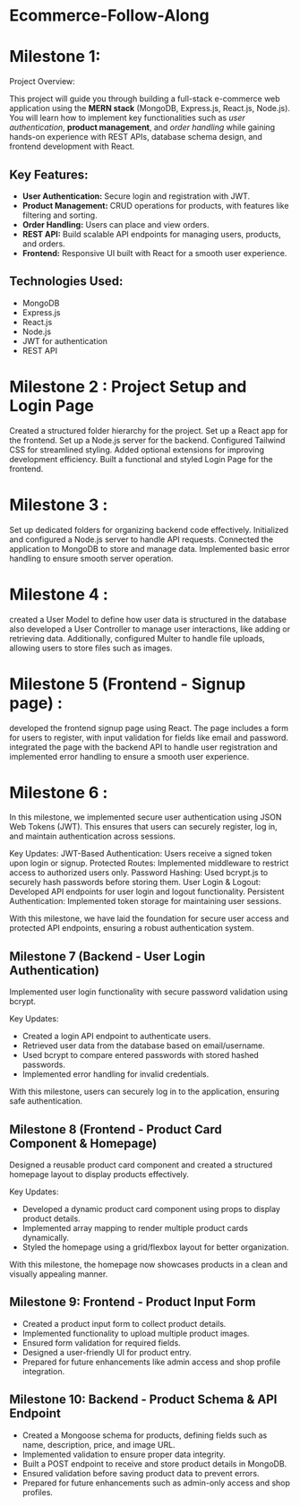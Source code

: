 # Ecommerce-Follow-Along
# Milestone 1:
Project Overview:

This project will guide you through building a full-stack e-commerce web application using the **MERN stack** (MongoDB, Express.js, React.js, Node.js). You will learn how to implement key functionalities such as *user authentication*, **product management**, and *order handling* while gaining hands-on experience with REST APIs, database schema design, and frontend development with React.

## Key Features:

- **User Authentication:** Secure login and registration with JWT.
- **Product Management:** CRUD operations for products, with features like filtering and sorting.
- **Order Handling:** Users can place and view orders.
- **REST API:** Build scalable API endpoints for managing users, products, and orders.
- **Frontend:** Responsive UI built with React for a smooth user experience.

## Technologies Used:

- MongoDB
- Express.js
- React.js
- Node.js
- JWT for authentication
- REST API
# Milestone 2 : Project Setup and Login Page
Created a structured folder hierarchy for the project. Set up a React app for the frontend. Set up a Node.js server for the backend. Configured Tailwind CSS for streamlined styling. Added optional extensions for improving development efficiency. Built a functional and styled Login Page for the frontend.

# Milestone 3 :
Set up dedicated folders for organizing backend code effectively. Initialized and configured a Node.js server to handle API requests. Connected the application to MongoDB to store and manage data. Implemented basic error handling to ensure smooth server operation.

# Milestone 4 :
created a User Model to define how user data is structured in the database also developed a User Controller to manage user interactions, like adding or retrieving data. Additionally, configured Multer to handle file uploads, allowing users to store files such as images.

# Milestone 5 (Frontend - Signup page) :
developed the frontend signup page using React. The page includes a form for users to register, with input validation for fields like email and password. integrated the page with the backend API to handle user registration and implemented error handling to ensure a smooth user experience.

# Milestone 6 :
In this milestone, we implemented secure user authentication using JSON Web Tokens (JWT). This ensures that users can securely register, log in, and maintain authentication across sessions.

Key Updates:
 JWT-Based Authentication: Users receive a signed token upon login or signup.
 Protected Routes: Implemented middleware to restrict access to authorized users only.
 Password Hashing: Used bcrypt.js to securely hash passwords before storing them.
 User Login & Logout: Developed API endpoints for user login and logout functionality.
 Persistent Authentication: Implemented token storage for maintaining user sessions.

With this milestone, we have laid the foundation for secure user access and protected API endpoints, ensuring a robust authentication system.

## Milestone 7 (Backend - User Login Authentication)  
Implemented user login functionality with secure password validation using bcrypt.  

 Key Updates:  
- Created a login API endpoint to authenticate users.  
- Retrieved user data from the database based on email/username.  
- Used bcrypt to compare entered passwords with stored hashed passwords.  
- Implemented error handling for invalid credentials.  

With this milestone, users can securely log in to the application, ensuring safe authentication.  

## Milestone 8 (Frontend - Product Card Component & Homepage)  
Designed a reusable product card component and created a structured homepage layout to display products effectively.  

Key Updates:  
- Developed a dynamic product card component using props to display product details.  
- Implemented array mapping to render multiple product cards dynamically.  
- Styled the homepage using a grid/flexbox layout for better organization.  

With this milestone, the homepage now showcases products in a clean and visually appealing manner.  

## Milestone 9: Frontend - Product Input Form

- Created a product input form to collect product details.
- Implemented functionality to upload multiple product images.
- Ensured form validation for required fields.
- Designed a user-friendly UI for product entry.
- Prepared for future enhancements like admin access and shop profile integration.

## Milestone 10: Backend - Product Schema & API Endpoint

- Created a Mongoose schema for products, defining fields such as name, description, price, and image URL.
- Implemented validation to ensure proper data integrity.
- Built a POST endpoint to receive and store product details in MongoDB.
- Ensured validation before saving product data to prevent errors.
- Prepared for future enhancements such as admin-only access and shop profiles.
